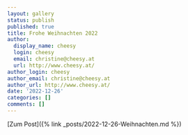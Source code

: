 ```yaml
---
layout: gallery
status: publish
published: true
title: Frohe Weihnachten 2022
author:
  display_name: cheesy
  login: cheesy
  email: christine@cheesy.at
  url: http://www.cheesy.at/
author_login: cheesy
author_email: christine@cheesy.at
author_url: http://www.cheesy.at/
date: '2022-12-26'
categories: []
comments: []
--- 
```


[Zum Post]({% link _posts/2022-12-26-Weihnachten.md %})
